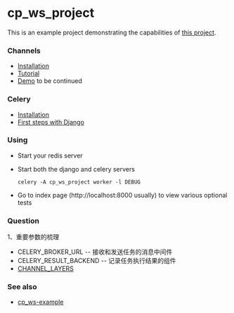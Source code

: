 # cp_ws_project

This is an example project demonstrating the capabilities of [this project](https://github.com/czue/celery-progress).

### Channels

- [Installation](https://channels.readthedocs.io/en/stable/installation.html)
- [Tutorial](https://channels.readthedocs.io/en/stable/tutorial/index.html)
- [Demo](http://) to be continued

### Celery

- [Installation](https://docs.celeryq.dev/en/stable/getting-started/introduction.html#installation)
- [First steps with Django](https://docs.celeryq.dev/en/stable/django/first-steps-with-django.html)

### Using

- Start your redis server
- Start both the django and celery servers

    ```shell
    celery -A cp_ws_project worker -l DEBUG
    ```

- Go to index page (http://localhost:8000 usually) to view various optional tests

### Question

1、重要参数的梳理

- CELERY_BROKER_URL -- 接收和发送任务的消息中间件
- CELERY_RESULT_BACKEND -- 记录任务执行结果的组件
- [CHANNEL_LAYERS](https://channels.readthedocs.io/en/stable/topics/channel_layers.html)

### See also

- [cp_ws-example](https://github.com/EJH2/cp_ws-example)